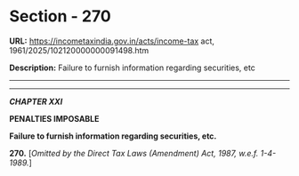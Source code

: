 # Section - 270

**URL:** https://incometaxindia.gov.in/acts/income-tax act, 1961/2025/102120000000091498.htm

**Description:** Failure to furnish information regarding securities, etc

---

****

_**CHAPTER XXI**_

**PENALTIES IMPOSABLE**

**Failure to furnish information regarding securities, etc.**

**270.** [_Omitted by the Direct Tax Laws (Amendment) Act, 1987, w.e.f. 1-4-1989._]